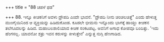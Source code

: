 +++
title = "88 ಚಪಳೆ ಫಡ"

+++
88. ಇನ್ನೂ ಕೀಚಕನಿಗೆ ಅವಳು ದ್ರೌಪದಿ ಎಂದೇ ಭಾವನೆ. "ದ್ರೌಪದಿ ನೀನು ಚಂಚಲಚಿತ್ತೆ" ಎಂದು ಹೇಳುತ್ತ ಮುಂಗೈಯಿನಿಂದ ಆ ವ್ಯಕ್ತಿಯನ್ನು ಹಿಡಿದುಕೊಂಡ. ಕೂಡಲೇ ಭೀಮನು ಇನ್ನೊಂದು ಭಾಗಕ್ಕೆ ಹಾಯ್ದು ಕೀಚಕನ ತಲೆಗೂದಲನ್ನು ಹಿಡಿದ. ಮಹಾಬಲಶಾಲಿಯಾದ ಕೀಚಕ ಸಂಕಟಪಟ್ಟ. ಅವನಿಗೆ ಅಗಾಧ ಕೋಪವೂ ಬಂದಿತ್ತು. 'ಇದು ಹೆಂಗಸಲ್ಲ. ಯಾವನೋ ಶತ್ರು ಇವನ ಕರುಳನ್ನು ಕೀಳುತ್ತೇನೆ' ಎನ್ನುತ್ತ ನುಗ್ಗಿ ಹೆಣಗಾಡಿದ.